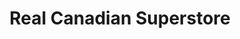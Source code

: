 ---
title: "Real Canadian Superstore"
url: /spruce-grove/real-canadian-superstore/
shop: supermarket
---